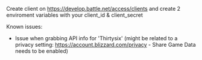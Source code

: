 Create client on https://develop.battle.net/access/clients and create 2 enviroment variables with your client_id & client_secret

Known issues:
* Issue when grabbing API info for 'Thirtysix' (might be related to a privacy setting: https://account.blizzard.com/privacy - Share Game Data needs to be enabled)
